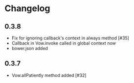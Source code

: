 Changelog
=========

0.3.8
-----
  * Fix for ignoring callback's context in always method [#35]
  * Callback in Vow.invoke called in global context now
  * bower.json added

0.3.7
-----
  * Vow.allPatiently method added [#32]